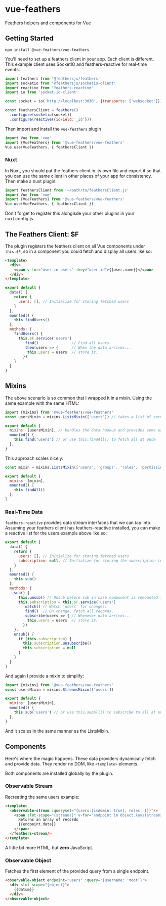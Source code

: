 # vue-feathers

Feathers helpers and components for Vue

## Getting Started
```
npm install @vue-feathers/vue-feathers
```

You'll need to set up a feathers client in your app. Each client is different. This example client uses SocketIO and feathers-reactive for real-time events.

```js
import feathers from '@feathersjs/feathers'
import socketio from '@feathersjs/socketio-client'
import reactive from 'feathers-reactive'
import io from 'socket.io-client'

const socket = io('http://localhost:3030', {transports: ['websocket']})

const feathersClient = feathers()
  .configure(socketio(socket))
  .configure(reactive({idField:'_id'}))
```

Then import and install the `vue-feathers` plugin

```js
import Vue from 'vue'
import {VueFeathers} from '@vue-feathers/vue-feathers'
Vue.use(VueFeathers, { feathersClient })
```

### Nuxt

In Nuxt, you should put the feathers client in its own file and export it so that you can use the same client in other places of your app for consistency. Then make a nuxt plugin: 

```js
import feathersClient from '~/path/to/feathersClient.js'
import Vue from 'vue'
import {VueFeathers} from '@vue-feathers/vue-feathers'
Vue.use(VueFeathers, { feathersClient })
```

Don't forget to register this alongisde your other plugins in your nuxt.config.js

## The Feathers Client: $F

The plugin registers the feathers client on all Vue components under `this.$F`, so in a component you could fetch and display all users like so:

```html
<template>
  <div>
    <span v-for="user in users" :key="user.id">{{user.name}}</span>
  </div>
</template>
```

```js
export default {
  data() {
    return {
      users: [], // Initialize for storing fetched users 
    }
  },
  mounted() {
    this.findUsers()
  },
  methods: {
    findUsers() {
      this.$F.service('users')
        .find()               // Find all users.
        .then(users => {      // When the data arrives... 
          this.users = users  // store it.
        })
    }
  }
}
```

## Mixins

The above scenario is so common that I wrapped it in a mixin. Using the same example with the same HTML:

```js
import {mixins} from '@vue-feathers/vue-feathers'
const usersMixin = mixins.ListsMixin(['users']) // takes a list of service names

export default {
  mixins: [usersMixin], // handles the data hookup and provides some useful methods
  mounted() {
    this.find('users') // or use this.findAll() to fetch all at once
  },
}
```

This approach scales nicely:

```js
const mixin = mixins.ListsMixin(['users', 'groups', 'roles', 'permissions', 'profiles'])

export default {
  mixins: [mixin],
  mounted() {
    this.findAll()
  },
}
```

### Real-Time Data

`feathers-reactive` provides data stream interfaces that we can tap into. Assuming your feathers client has feathers-reactive installed, you can make a reactive list for the users example above like so:

```js
export default {
  data() {
    return {
      users: [], // Initialize for storing fetched users
      subscription: null, // Initialize for storing the subscription to the 'users' endpoint 
    }
  },
  mounted() {
    this.sub()
  },
  methods: {
    sub() {
      this.unsub() // Unsub before sub in case component is remounted (ex. hot reload in dev mode)
      this.subscription = this.$F.service('users')
        .watch() // Watch 'users' for changes.
        .find()  // On change, fetch all records.
        .subscribe(users => { // Whenever data arrives... 
          this.users = users  // store it.
        })
    },
    unsub() {
      if (this.subscription) {
        this.subscription.unsubscribe()
        this.subscription = null
      }
    }
  }
}
```

And again I provide a mixin to simplify:

```js
import {mixins} from '@vue-feathers/vue-feathers'
const usersMixin = mixins.StreamsMixin(['users'])

export default {
  mixins: [usersMixin],
  mounted() {
    this.sub('users') // or use this.subAll() to subscribe to all at once
  },
}
```

And it scales in the same manner as the ListsMixin.

## Components

Here's where the magic happens. These data providers dynamically fetch and provide data. They render no DOM, like `<template>` elements.

Both components are installed globally by the plugin.

### Observable Stream

Recreating the same users example:

```html
<template>
  <observable-stream :queryset="{users:{isAdmin: true}, roles: {}}"/>
    <span slot-scope="{streams}" v-for="endpoint in Object.keys(streams)" :key="endpoint">
      Returns an array of records
      {{endpoint.data}}
    </span>
  </feathers-stream/>
</template>
```

A little bit more HTML, but **zero** JavaScript. 

### Observable Object

Fetches the first element of the provided query from a single endpoint.
```html
<observable-object endpoint="users" :query="{username: 'moot'}">
  <div slot-scope="{object}">
    {{datum}}
  </div>
</observable-object>
```